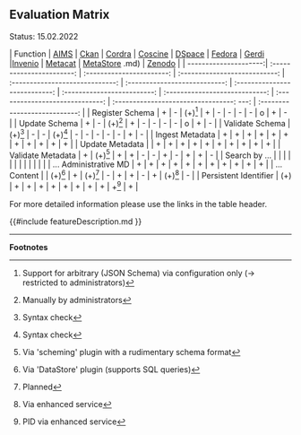 ## Evaluation Matrix

Status: 15.02.2022

| Function              | [AIMS](aims/atAGlance.md) | [Ckan](ckan/atAGlance.md) | [Cordra](cordra/atAGlance.md) | [Coscine](coscine/atAGlance.md) | [DSpace](dspace/atAGlance.md) | [Fedora](fedora/atAGlance.md) | [Gerdi](gerdi/atAGlance.md) |[Invenio](invenio/atAGlance.md) | [Metacat](metacat/atAGlance.md) | [MetaStore](metastore/atAGlance.md) .md) | [Zenodo](zenodo/atAGlance.md) |
| ---------------------:| :-----------------------: | :-----------------------: | :---------------------------: | :-----------------------------: | :---------------------------: | :---------------------------: | :-------------------------: | :----------------------------: | :-----------------------------: | :---------------------------------: ---: | :---------------------------: |
| Register Schema       | +                         | -                         | (+)[^1]                       | +                               |  -                            | -                             | -                           | -                              | o                               | +                                        | -                             | 
| Update Schema         | +                         | -                         | (+)[^2]                       | +                               |  -                            | -                             | -                           | -                              | o                               | +                                        | -                             | 
| Validate Schema       | (+)[^3]                   | -                         |  -                            | (+)[^3]                         |  -                            | -                             | -                           | -                              | -                               | +                                        | -                             | 
| Ingest Metadata       | +                         | +                         |  +                            | +                               |  +                            | +                             | +                           | +                              | +                               | +                                        | +                             | 
| Update Metadata       |                           | +                         |  +                            | +                               |  +                            | +                             | +                           | +                              | +                               | +                                        | +                             | 
| Validate Metadata     | +                         | (+)[^4]                   |  +                            | +                               |  -                            | -                             | +                           | -                              | +                               | +                                        | -                             | 
| Search by ...         |                           |                           |                               |                                 |                               |                               |                             |                                |                                 |                                          |                               | 
| ... Administrative MD | +                         | +                         |  +                            | +                               |  +                            | +                             | +                           | +                              | +                               | +                                        | +                             | 
| ... Content           |                           | (+)[^5]                   |  +                            | (+)[^6]                         |  -                            | +                             | +                           | -                              | +                               | (+)[^7]                                  | -                             | 
| Persistent Identifier | (+)                       | +                         |  +                            | +                               |  +                            | +                             | +                           | +                              | +                               | +[^8]                                    | +                             | 

For more detailed information please use the links in the table header.

{{#include featureDescription.md }}

---
**Footnotes**

[^1]: Support for arbitrary (JSON Schema) via configuration only (-> restricted to administrators)

[^2]: Manually by administrators

[^3]: Syntax check

[^4]: Via 'scheming' plugin with a rudimentary schema format

[^5]: Via 'DataStore' plugin (supports SQL queries)

[^6]: Planned

[^7]: Via enhanced service

[^8]: PID via enhanced service


